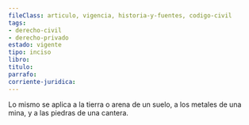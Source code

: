 ```yaml
---
fileClass: articulo, vigencia, historia-y-fuentes, codigo-civil
tags:
- derecho-civil
- derecho-privado
estado: vigente
tipo: inciso
libro:
titulo:
parrafo:
corriente-juridica:
---
```

Lo mismo se aplica a la tierra o arena de un suelo, a los metales de una mina, y a las piedras de una cantera.